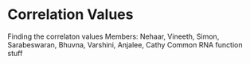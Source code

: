 # Correlation Values 
Finding the correlaton values
Members: Nehaar, Vineeth, Simon, Sarabeswaran, Bhuvna, Varshini, Anjalee, Cathy
Common RNA function stuff
